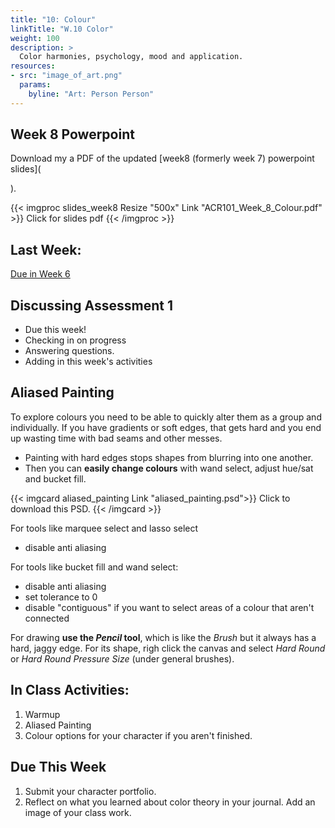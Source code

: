 ```yaml
---
title: "10: Colour"
linkTitle: "W.10 Color"
weight: 100
description: >
  Color harmonies, psychology, mood and application.
resources:
- src: "image_of_art.png"
  params:
    byline: "Art: Person Person"
---
```


## Week 8 Powerpoint

Download my a PDF of the updated [week8 (formerly week 7) powerpoint slides](
  
).

{{< imgproc slides_week8 Resize "500x" Link "ACR101_Week_8_Colour.pdf" >}}
Click for slides pdf
{{< /imgproc >}}

## Last Week:

[Due in Week 6](../week6/#due-this-week)

## Discussing Assessment 1

* Due this week!
* Checking in on progress
* Answering questions.
* Adding in this week's activities

## Aliased Painting

To explore colours you need to be able to quickly alter them as a group and individually. If you have gradients or soft edges, that gets hard and you end up wasting time with bad seams and other messes.

* Painting with hard edges stops shapes from blurring into one another. 
* Then you can **easily change colours** with wand select, adjust hue/sat and bucket fill.

{{< imgcard aliased_painting Link "aliased_painting.psd">}}
Click to download this PSD.
{{< /imgcard >}}

For tools like marquee select and lasso select
* disable anti aliasing

For tools like bucket fill and wand select:
* disable anti aliasing
* set tolerance to 0
* disable "contiguous" if you want to select areas of a colour that aren't connected

For drawing **use the _Pencil_ tool**, which is like the _Brush_ but it always has a hard, jaggy edge. For its shape, righ click the canvas and select _Hard Round_ or _Hard Round Pressure Size_ (under general brushes).

## In Class Activities:

1. Warmup
2. Aliased Painting
3. Colour options for your character if you aren't finished.

## Due This Week

1. Submit your character portfolio.
2. Reflect on what you learned about color theory in your journal. Add an image of your class work.

